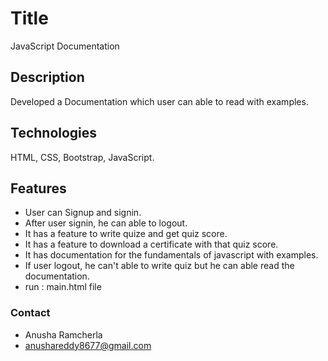 # Title 
 JavaScript Documentation
## Description 
Developed a Documentation which user can able to read with examples.

## Technologies  
HTML, CSS, Bootstrap, JavaScript.
## Features 
- User can Signup and signin.
- After user signin, he can able to logout.
- It has a feature to write quize and get quiz score.
- It has a feature to download a certificate with that quiz score.
- It has documentation for the fundamentals of javascript with examples.
- If user logout, he can't able to write quiz but he can able read the documentation.
- run : main.html file
### Contact
- Anusha Ramcherla
- anushareddy8677@gmail.com

